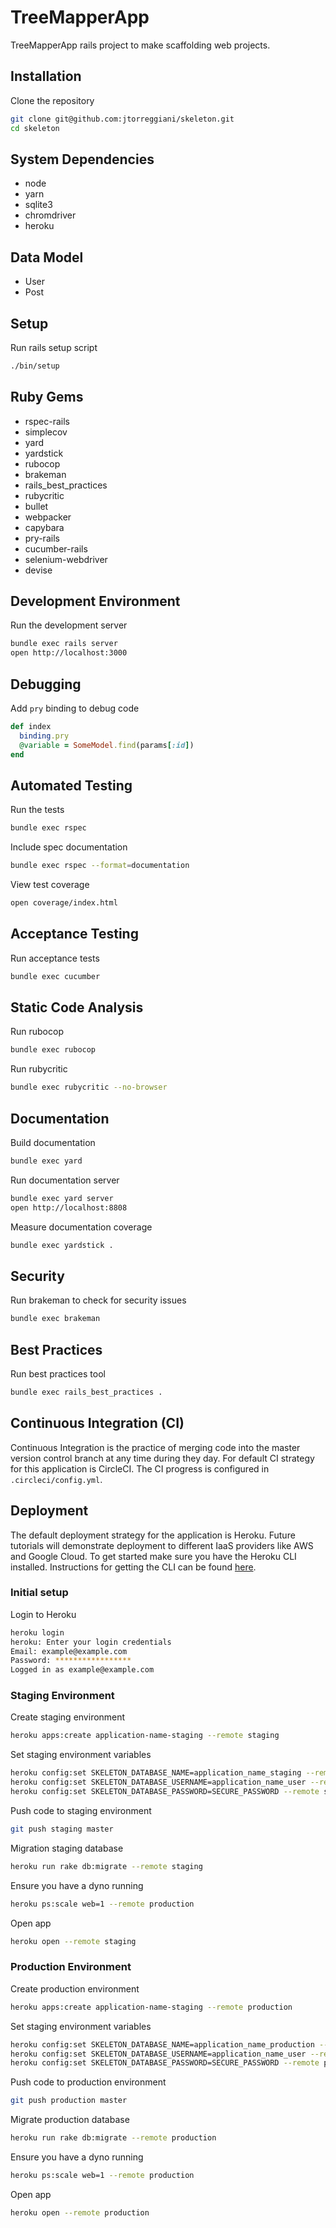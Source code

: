 # TreeMapperApp

TreeMapperApp rails project to make scaffolding web projects.

## Installation

Clone the repository

```sh
git clone git@github.com:jtorreggiani/skeleton.git
cd skeleton
```

## System Dependencies

- node
- yarn
- sqlite3
- chromdriver
- heroku

## Data Model

- User
- Post


## Setup

Run rails setup script

```sh
./bin/setup
```

## Ruby Gems

- rspec-rails
- simplecov
- yard
- yardstick
- rubocop
- brakeman
- rails_best_practices
- rubycritic
- bullet
- webpacker
- capybara
- pry-rails
- cucumber-rails
- selenium-webdriver
- devise

## Development Environment

Run the development server

```sh
bundle exec rails server
open http://localhost:3000
```

## Debugging

Add `pry` binding to debug code

```ruby
def index
  binding.pry
  @variable = SomeModel.find(params[:id])
end
```

## Automated Testing

Run the tests

```sh
bundle exec rspec
```

Include spec documentation

```sh
bundle exec rspec --format=documentation
```

View test coverage

```sh
open coverage/index.html
```

## Acceptance Testing

Run acceptance tests

```sh
bundle exec cucumber
```

## Static Code Analysis

Run rubocop

```sh
bundle exec rubocop
```

Run rubycritic

```sh
bundle exec rubycritic --no-browser
```

## Documentation

Build documentation

```sh
bundle exec yard
```

Run documentation server

```sh
bundle exec yard server
open http://localhost:8808
```

Measure documentation coverage

```sh
bundle exec yardstick .
```

## Security

Run brakeman to check for security issues

```sh
bundle exec brakeman
```

## Best Practices

Run best practices tool

```sh
bundle exec rails_best_practices .
```

## Continuous Integration (CI)

Continuous Integration is the practice of merging code into the master version control branch at any time during they day. For default CI strategy for this application is CircleCI. The CI progress is configured in `.circleci/config.yml`.

## Deployment

The default deployment strategy for the application is Heroku. Future tutorials will demonstrate deployment to different IaaS providers like AWS and Google Cloud. To get started make sure you have the Heroku CLI installed. Instructions for getting the CLI can be found [here](https://devcenter.heroku.com/articles/heroku-cli).

### Initial setup

Login to Heroku

```sh
heroku login
heroku: Enter your login credentials
Email: example@example.com
Password: *****************
Logged in as example@example.com
```

### Staging Environment

Create staging environment

```sh
heroku apps:create application-name-staging --remote staging
```

Set staging environment variables

```sh
heroku config:set SKELETON_DATABASE_NAME=application_name_staging --remote staging
heroku config:set SKELETON_DATABASE_USERNAME=application_name_user --remote staging
heroku config:set SKELETON_DATABASE_PASSWORD=SECURE_PASSWORD --remote staging
```

Push code to staging environment

```sh
git push staging master
```

Migration staging database

```sh
heroku run rake db:migrate --remote staging
```

Ensure you have a dyno running

```sh
heroku ps:scale web=1 --remote production
```

Open app

```sh
heroku open --remote staging
```

### Production Environment

Create production environment

```sh
heroku apps:create application-name-staging --remote production
```

Set staging environment variables

```sh
heroku config:set SKELETON_DATABASE_NAME=application_name_production --remote production
heroku config:set SKELETON_DATABASE_USERNAME=application_name_user --remote production
heroku config:set SKELETON_DATABASE_PASSWORD=SECURE_PASSWORD --remote production
```

Push code to production environment

```sh
git push production master
```

Migrate production database

```sh
heroku run rake db:migrate --remote production
```

Ensure you have a dyno running

```sh
heroku ps:scale web=1 --remote production
```

Open app

```sh
heroku open --remote production
```
